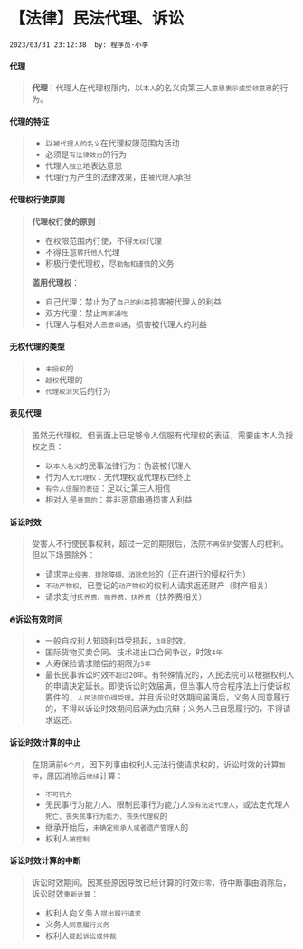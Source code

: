 # 【法律】民法代理、诉讼

`2023/03/31 23:12:38  by: 程序员·小李`

#### 代理

> **代理**：代理人在代理权限内，以`本人`的名义向第三人`意思表示或受领意思`的行为。


#### 代理的特征

> * 以`被代理人的名义`在代理权限范围内活动
> * 必须是`有法律效力`的行为
> * 代理人`独立`地表达意思
> * 代理行为产生的法律效果，由`被代理人`承担


#### 代理权行使原则

> **代理权行使的原则**：
> * 在权限范围内行使，不得`无权`代理
> * 不得任意`转托他人`代理
> * 积极行使代理权，尽`勤勉和谨慎`的义务
>
> **滥用代理权**：
> * 自己代理：禁止为了`自己的利益`损害被代理人的利益
> * 双方代理：禁止`两家通吃`
> * 代理人与相对人`恶意串通`，损害被代理人的利益


#### 无权代理的类型

> * `未授权`的
> * `越权`代理的
> * `代理权消灭`后的行为


#### 表见代理

> 虽然无代理权，但表面上已足够令人信服有代理权的表征，需要由本人负授权之责：
>  * 以`本人名义`的民事法律行为：伪装被代理人
>  * 行为人`无代理权`：无代理权或代理权已终止
>  * `有令人信服的表征`：足以让第三人相信
>  * 相对人是`善意的`：并非恶意串通损害人利益


#### 诉讼时效

> 受害人不行使民事权利，超过一定的期限后，法院`不再保护`受害人的权利。但以下场景除外：
> * 请求`停止侵害、排除障碍、消除危险`的（正在进行的侵权行为）
> * `不动产物权`，已登记的`动产物权`的权利人请求返还财产（财产相关）
> * 请求支付`抚养费、赡养费、扶养费`（扶养费相关）


#### 🔥诉讼有效时间

>  * 一般自权利人知晓利益受损起，`3年`时效。
>  * 国际货物买卖合同、技术进出口合同争议，时效`4年`
>  * 人寿保险请求赔偿的期限为`5年`
>  * 最长民事诉讼时效`不超过20年`。有特殊情况的，人民法院可以根据权利人的申请决定延长。即使诉讼时效届满，但当事人符合程序法上行使诉权要件的，`人民法院仍得受理`。并且诉讼时效期间届满后，义务人同意履行的，不得以诉讼时效期间届满为由抗辩；义务人已自愿履行的，不得请求返还。


#### 诉讼时效计算的中止

> 在期满前`6个月`，因下列事由权利人无法行使请求权的，诉讼时效的计算`暂停`，原因消除后`继续`计算：
> * `不可抗力`
> * 无民事行为能力人、限制民事行为能力人`没有法定代理人`，或法定代理人`死亡、丧失民事行为能力、丧失代理权`的
> * 继承开始后，`未确定继承人或者遗产管理人`的
> * 权利人`被控制`


#### 诉讼时效计算的中断

> 诉讼时效期间，因某些原因导致已经计算的时效`归零`，待中断事由消除后，诉讼时效`重新计算`：
> * 权利人向义务人`提出履行请求`
> * 义务人`同意履行义务`
> * 权利人`提起诉讼或仲裁`


